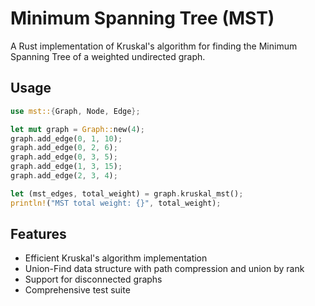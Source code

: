 # Minimum Spanning Tree (MST)

A Rust implementation of Kruskal's algorithm for finding the Minimum Spanning Tree of a weighted undirected graph.

## Usage

```rust
use mst::{Graph, Node, Edge};

let mut graph = Graph::new(4);
graph.add_edge(0, 1, 10);
graph.add_edge(0, 2, 6);
graph.add_edge(0, 3, 5);
graph.add_edge(1, 3, 15);
graph.add_edge(2, 3, 4);

let (mst_edges, total_weight) = graph.kruskal_mst();
println!("MST total weight: {}", total_weight);
```

## Features

- Efficient Kruskal's algorithm implementation
- Union-Find data structure with path compression and union by rank
- Support for disconnected graphs
- Comprehensive test suite
